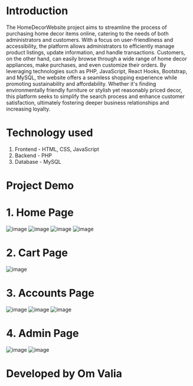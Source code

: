 # Introduction
The HomeDecorWebsite project aims to streamline the process of purchasing home decor items online, catering to the needs of both administrators and customers. With a focus on user-friendliness and accessibility, the platform allows administrators to efficiently manage product listings, update information, and handle transactions. Customers, on the other hand, can easily browse through a wide range of home decor appliances, make purchases, and even customize their orders. By leveraging technologies such as PHP, JavaScript, React Hooks, Bootstrap, and MySQL, the website offers a seamless shopping experience while promoting sustainability and affordability. Whether it's finding environmentally friendly furniture or stylish yet reasonably priced decor, this platform seeks to simplify the search process and enhance customer satisfaction, ultimately fostering deeper business relationships and increasing loyalty.

# Technology used 
1. Frontend - HTML, CSS, JavaScript
2. Backend - PHP
3. Database - MySQL

# Project Demo

# 1. Home Page
![image](https://github.com/omvalia/HomeDecorWebiste/assets/68056992/cb338413-df82-4a7b-94fb-ffbb5ea8eac5)
![image](https://github.com/omvalia/HomeDecorWebiste/assets/68056992/8a9d39b1-eed8-4d67-b92c-88f291903abb)
![image](https://github.com/omvalia/HomeDecorWebiste/assets/68056992/53b79f8f-412b-4524-94d7-9f2833c963c7)
![image](https://github.com/omvalia/HomeDecorWebiste/assets/68056992/2689c6ae-3373-48b0-90b6-e3764179344a)

# 2. Cart Page
![image](https://github.com/omvalia/HomeDecorWebiste/assets/68056992/5de9ad36-38d6-4e06-a914-16cc4cecb809)

# 3. Accounts Page
![image](https://github.com/omvalia/HomeDecorWebiste/assets/68056992/7bca53f6-d7ea-4247-b437-4b11068ba403)
![image](https://github.com/omvalia/HomeDecorWebiste/assets/68056992/2f794634-e272-403b-b152-15b50e223322)
![image](https://github.com/omvalia/HomeDecorWebiste/assets/68056992/e91c46e2-b18a-4150-84a5-a469f2039f68)

# 4. Admin Page
![image](https://github.com/omvalia/HomeDecorWebiste/assets/68056992/8be185af-9b39-43d6-aa0b-d7b33c05daee)
![image](https://github.com/omvalia/HomeDecorWebiste/assets/68056992/a54000de-d85a-4dd4-9eea-b33071bea222)



# Developed  by Om Valia
